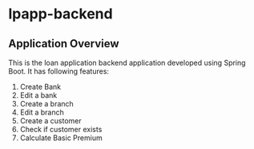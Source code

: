 # lpapp-backend

## Application Overview

This is the loan application backend application developed using Spring Boot. It has following features:

1. Create Bank
2. Edit a bank
3. Create a branch
4. Edit a branch
5. Create a customer
6. Check if customer exists
7. Calculate Basic Premium
